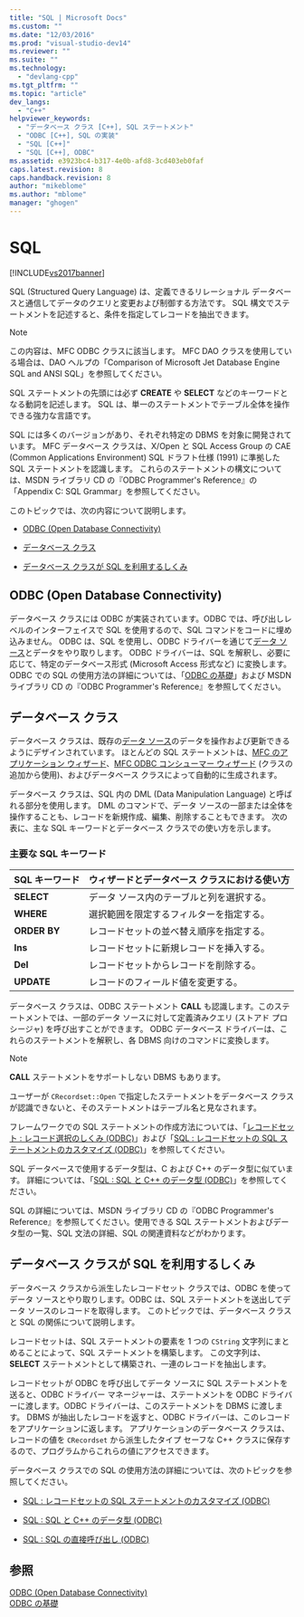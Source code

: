 ```yaml
---
title: "SQL | Microsoft Docs"
ms.custom: ""
ms.date: "12/03/2016"
ms.prod: "visual-studio-dev14"
ms.reviewer: ""
ms.suite: ""
ms.technology: 
  - "devlang-cpp"
ms.tgt_pltfrm: ""
ms.topic: "article"
dev_langs: 
  - "C++"
helpviewer_keywords: 
  - "データベース クラス [C++], SQL ステートメント"
  - "ODBC [C++], SQL の実装"
  - "SQL [C++]"
  - "SQL [C++], ODBC"
ms.assetid: e3923bc4-b317-4e0b-afd8-3cd403eb0faf
caps.latest.revision: 8
caps.handback.revision: 8
author: "mikeblome"
ms.author: "mblome"
manager: "ghogen"
---
```

# SQL
[!INCLUDE[vs2017banner](../../assembler/inline/includes/vs2017banner.md)]

SQL \(Structured Query Language\) は、定義できるリレーショナル データベースと通信してデータのクエリと変更および制御する方法です。  SQL 構文でステートメントを記述すると、条件を指定してレコードを抽出できます。  
  
> [!NOTE]
>  この内容は、MFC ODBC クラスに該当します。  MFC DAO クラスを使用している場合は、DAO ヘルプの「Comparison of Microsoft Jet Database Engine SQL and ANSI SQL」を参照してください。  
  
 SQL ステートメントの先頭には必ず **CREATE** や **SELECT** などのキーワードとなる動詞を記述します。  SQL は、単一のステートメントでテーブル全体を操作できる強力な言語です。  
  
 SQL には多くのバージョンがあり、それぞれ特定の DBMS を対象に開発されています。  MFC データベース クラスは、X\/Open と SQL Access Group の CAE \(Common Applications Environment\) SQL ドラフト仕様 \(1991\) に準拠した SQL ステートメントを認識します。  これらのステートメントの構文については、MSDN ライブラリ CD の『ODBC Programmer's Reference』の「Appendix C: SQL Grammar」を参照してください。  
  
 このトピックでは、次の内容について説明します。  
  
-   [ODBC \(Open Database Connectivity\)](#_core_open_database_connectivity_.28.odbc.29)  
  
-   [データベース クラス](#_core_the_database_classes)  
  
-   [データベース クラスが SQL を利用するしくみ](#_core_how_the_database_classes_use_sql)  
  
##  <a name="_core_open_database_connectivity_.28.odbc.29"></a> ODBC \(Open Database Connectivity\)  
 データベース クラスには ODBC が実装されています。ODBC では、呼び出しレベルのインターフェイスで SQL を使用するので、SQL コマンドをコードに埋め込みません。  ODBC は、SQL を使用し、ODBC ドライバーを通じて[データ ソース](../../data/odbc/data-source-odbc.md)とデータをやり取りします。  ODBC ドライバーは、SQL を解釈し、必要に応じて、特定のデータベース形式 \(Microsoft Access 形式など\) に変換します。  ODBC での SQL の使用方法の詳細については、「[ODBC の基礎](../../data/odbc/odbc-basics.md)」および MSDN ライブラリ CD の『ODBC Programmer's Reference』を参照してください。  
  
##  <a name="_core_the_database_classes"></a> データベース クラス  
 データベース クラスは、既存の[データ ソース](../../data/odbc/data-source-odbc.md)のデータを操作および更新できるようにデザインされています。  ほとんどの SQL ステートメントは、[MFC のアプリケーション ウィザード](../../mfc/reference/database-support-mfc-application-wizard.md)、[MFC ODBC コンシューマー ウィザード](../../mfc/reference/adding-an-mfc-odbc-consumer.md) \(クラスの追加から使用\)、およびデータベース クラスによって自動的に生成されます。  
  
 データベース クラスは、SQL 内の DML \(Data Manipulation Language\) と呼ばれる部分を使用します。  DML のコマンドで、データ ソースの一部または全体を操作することも、レコードを新規作成、編集、削除することもできます。  次の表に、主な SQL キーワードとデータベース クラスでの使い方を示します。  
  
### 主要な SQL キーワード  
  
|SQL キーワード|ウィザードとデータベース クラスにおける使い方|  
|---------------|-----------------------------|  
|**SELECT**|データ ソース内のテーブルと列を選択する。|  
|**WHERE**|選択範囲を限定するフィルターを指定する。|  
|**ORDER BY**|レコードセットの並べ替え順序を指定する。|  
|**Ins**|レコードセットに新規レコードを挿入する。|  
|**Del**|レコードセットからレコードを削除する。|  
|**UPDATE**|レコードのフィールド値を変更する。|  
  
 データベース クラスは、ODBC ステートメント **CALL** も認識します。このステートメントでは、一部のデータ ソースに対して定義済みクエリ \(ストアド プロシージャ\) を呼び出すことができます。  ODBC データベース ドライバーは、これらのステートメントを解釈し、各 DBMS 向けのコマンドに変換します。  
  
> [!NOTE]
>  **CALL** ステートメントをサポートしない DBMS もあります。  
  
 ユーザーが `CRecordset::Open` で指定したステートメントをデータベース クラスが認識できないと、そのステートメントはテーブル名と見なされます。  
  
 フレームワークでの SQL ステートメントの作成方法については、「[レコードセット : レコード選択のしくみ \(ODBC\)](../Topic/Recordset:%20How%20Recordsets%20Select%20Records%20\(ODBC\).md)」および「[SQL : レコードセットの SQL ステートメントのカスタマイズ \(ODBC\)](../../data/odbc/sql-customizing-your-recordset’s-sql-statement-odbc.md)」を参照してください。  
  
 SQL データベースで使用するデータ型は、C および C\+\+ のデータ型に似ています。  詳細については、「[SQL : SQL と C\+\+ のデータ型 \(ODBC\)](../../data/odbc/sql-sql-and-cpp-data-types-odbc.md)」を参照してください。  
  
 SQL の詳細については、MSDN ライブラリ CD の『ODBC Programmer's Reference』を参照してください。使用できる SQL ステートメントおよびデータ型の一覧、SQL 文法の詳細、SQL の関連資料などがわかります。  
  
##  <a name="_core_how_the_database_classes_use_sql"></a> データベース クラスが SQL を利用するしくみ  
 データベース クラスから派生したレコードセット クラスでは、ODBC を使ってデータ ソースとやり取りします。ODBC は、SQL ステートメントを送出してデータ ソースのレコードを取得します。  このトピックでは、データベース クラスと SQL の関係について説明します。  
  
 レコードセットは、SQL ステートメントの要素を 1 つの `CString` 文字列にまとめることによって、SQL ステートメントを構築します。  この文字列は、**SELECT** ステートメントとして構築され、一連のレコードを抽出します。  
  
 レコードセットが ODBC を呼び出してデータ ソースに SQL ステートメントを送ると、ODBC ドライバー マネージャーは、ステートメントを ODBC ドライバーに渡します。ODBC ドライバーは、このステートメントを DBMS に渡します。  DBMS が抽出したレコードを返すと、ODBC ドライバーは、このレコードをアプリケーションに返します。  アプリケーションのデータベース クラスは、レコードの値を `CRecordset` から派生したタイプ セーフな C\+\+ クラスに保存するので、プログラムからこれらの値にアクセスできます。  
  
 データベース クラスでの SQL の使用方法の詳細については、次のトピックを参照してください。  
  
-   [SQL : レコードセットの SQL ステートメントのカスタマイズ \(ODBC\)](../../data/odbc/sql-customizing-your-recordset’s-sql-statement-odbc.md)  
  
-   [SQL : SQL と C\+\+ のデータ型 \(ODBC\)](../../data/odbc/sql-sql-and-cpp-data-types-odbc.md)  
  
-   [SQL : SQL の直接呼び出し \(ODBC\)](../../data/odbc/sql-making-direct-sql-calls-odbc.md)  
  
## 参照  
 [ODBC \(Open Database Connectivity\)](../Topic/Open%20Database%20Connectivity%20\(ODBC\).md)   
 [ODBC の基礎](../../data/odbc/odbc-basics.md)
